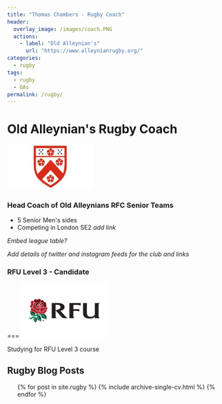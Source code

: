 ```yaml
---
title: "Thomas Chambers - Rugby Coach"
header:
  overlay_image: /images/coach.PNG
  actions:
    - label: "Old Alleynian's"
      url: "https://www.alleynianrugby.org/"
categories:
  - rugby
tags:
  - rugby
  - OAs
permalink: /rugby/
---
```

Old Alleynian's Rugby Coach
===
<img src="/images/OAs.jpg" alt="RFU" width="200" class="center"/>

### Head Coach of Old Alleynians RFC Senior Teams
- 5 Senior Men's sides
- Competing in London SE2 _add link_

_Embed league table?_

*Add details of twitter and instagram feeds for the club and links*

### RFU Level 3 - Candidate
===
<img src="/images/RFU.jfif" alt="RFU" width="200" class="center"/>

Studying for RFU Level 3 course

## Rugby Blog Posts
  <ul>{% for post in site.rugby %}
    {% include archive-single-cv.html %}
  {% endfor %}</ul>

